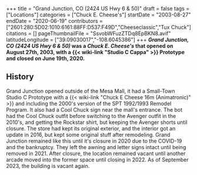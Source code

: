 +++
title = "Grand Junction, CO (2424 US Hwy 6 & 50)"
draft = false
tags = ["Locations"]
categories = ["Chuck E. Cheese's"]
startDate = "2003-08-27"
endDate = "2020-06-19"
contributors = ["2601:280:5D02:1010:6161:88FF:D537:F49D","Cheeseclassic","Tux Chuck"]
citations = []
pageThumbnailFile = "SsvobWFuzZTDq8EpBKN8.avif"
latitudeLongitude = ["39.09030017","-108.6045386"]
+++
***Grand Junction, CO (2424 US Hwy 6 & 50)* was a *Chuck E. Cheese's* that opened on August 27th, 2003, with a {{< wiki-link "Studio C Cappa" >}} Prototype and closed on June 19th, 2020.**

## History

Grand Junction opened outside of the Mesa Mall, it had a Small-Town Studio C Prototype with a {{< wiki-link "Chuck E Cheese 16m (Animatronic)" >}} and including the 2000's version of the SPT 1992/1993 Remodel Program. It also had a Cool Chuck sign near the mall's entrance. The bot had the Cool Chuck outfit before switching to the Avenger outfit in the 2010's, and getting the Rockstar shirt, but keeping the Avenger shorts until closure. The store had kept its original exterior, and the interior got an update in 2016, but kept some original stuff after remodeling. Grand Junction remained like this until it's closure in 2020 due to the COVID-19 and the bankruptcy. They left the awning and letter signs intact until being removed in 2021. After closure, the location remained vacant until another arcade moved into the former space until closing in 2022. As of September 2023, the building is vacant again.
